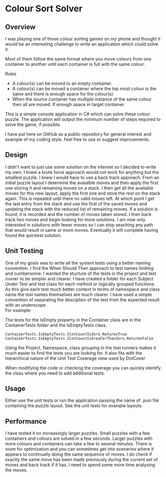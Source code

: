 # Colour Sort Solver

## Overview

I was playing one of those colour sorting games on my phone and thought it would be an interesting challenge to write an application which could solve it.

Most of them follow the same format where you move colours from one container to another until each container is full with the same colour.  

Rules
- A colour(s) can be moved to an empty container.
- A colour(s) can be moved a container where the top most colour is the same and there is enough space for the colour(s)
- When the source container has multiple instance of the same colour then all are moved. If enough space in target container.

This is a simple console application in C# which can solve these colour puzzle.  The application will output the minimum number of steps required to solve the game, if possible.

I have put here on GitHub as a public repository for general interest and example of my coding style.  Feel free to use or suggest improvements.

## Design
I didn't want to just use some solution on the internet so I decided to write my own.  I knew a brute force approach would not work for anything but the smallest puzzle.  I knew I would have to use a back track approach.
From an initial puzzle layout I determine the avaialble moves and then apply the first one storing it and remaining moves on a stack. I then get all the available moves for this new layout, apply the first one and store the rest on the stack again. This is repeated until there no valid moves left. At which point I get the last entry from the stack and use the first of the saved moves and updating the stack with the reduced list of remaining moves.
If a solution is found, it is recorded and the number of moves taken stored.  I then back track two moves and begin looking for more solutions.  I am now only interested in solutions with fewer moves so I can stop seaching any path that would result in same or more moves. Eventually it will complete having found the quickest solution.

## Unit Testing
One of my goals was to write all the system tests using a better naming convention.  I find the When Should Then approach to test names limiting and cumbersome. I wanted the stucture of the tests in the project and test runner to be simpler and clearer. I have created a folder for each Subject Under Test and test class for each method or logically grouped functions. As this give each test much better context in terms of namespace and class name the test names themselves are much clearer. I have used a simple convention of separating the desciption of the test from the expected result with an underscope.  
For example:

The tests for the IsEmpty property in the Container class are in the ContainerTests folder and the IsEmptyTests class. 
```
ContainerTests.IsEmptyTests.SlotCountIsZero_ReturmsTrue
ContainerTests.IsEmptyTests.SlotCountIsGreaterThanZero_ReturmsFalse
```
Using the Project, Namespace, class grouping in the test runners makes it much easier to find the tests you are looking for.  It also fits with the hierarchical nature of the Unit Test Coverage view used by DotCover

When modifying the code or checking the coverage you can quickly identify the class where you need to add additional tests.


## Usage
Either use the unit tests or run the application passing the name of .json file containing the puzzle layout. See the unit tests for example layouts.

## Performance
I have tested it on increasingly larger puzzles. Small puzzles with a few containers and colours are solved in a few seconds.  Larger puzzles with more colours and containers can take a few to several minutes.  There is room for optimization and you can sometimes get into scenarios where it appears to continually doing the same sequence of moves.  I do check if exactly the same move has been made previously during the current set of moves and back track if it has.  I need to spend some more time analysing the moves.
